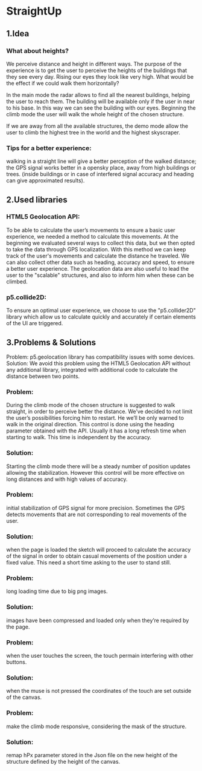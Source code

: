 # StraightUp

## 1.Idea

### What about heights?
We perceive distance and height in different ways.
The purpose of the experience is to get the user to perceive the heights of the buildings that they see every day. Rising our eyes they look like very high. What would be the effect if we could walk them horizontally?

In the main mode the radar allows to find all the nearest buildings, helping the user to reach them. The building will be available only if the user in near to his base. In this way we can see the building with our eyes. Beginning the climb mode the user will walk the whole height of the chosen structure.

If we are away from all the available structures, the demo mode allow the user to climb the highest tree in the world and the highest skyscraper.

### Tips for a better experience:
walking in a straight line will give a better perception of the walked distance;
the GPS signal works better in a opensky place, away from high buildings or trees.
            (inside buildings or in case of interfered signal accuracy and heading can give approximated results).

## 2.Used libraries

### HTML5 Geolocation API:

To be able to calculate the user’s movements to ensure a basic user experience, we needed a method to calculate this movements.
At the beginning we evaluated several ways to collect this data, but we then opted to take the data through GPS localization. With this method we can keep track of the user's movements and calculate the distance he traveled. We can also collect other data such as heading, accuracy and speed, to ensure a better user experience. The geolocation data are also useful to lead the user to the "scalable" structures, and also to inform him when these can be climbed.

### p5.collide2D:

To ensure an optimal user experience, we choose to use the "p5.collider2D" library which allow us to calculate quickly and accurately if certain elements of the UI are triggered.

## 3.Problems & Solutions

Problem: p5.geolocation library has compatibility issues with some devices.
Solution: We avoid this problem using the HTML5 Geolocation API without any additional library, integrated with additional code to calculate the distance between two points.

### Problem: 
During the climb mode of the chosen structure is suggested to walk straight, in order to perceive better the distance. We’ve decided to not limit the user’s possibilities forcing him to restart. He we’ll be only warned to walk in the original direction. This control is done using the heading parameter obtained with the API. Usually it has a long refresh time when starting to walk. This time is independent by the accuracy. 
### Solution: 
Starting the climb mode there will be a steady number of position updates allowing the stabilization. However this control will be more effective on long distances and with high values of accuracy. 

### Problem: 
initial stabilization of GPS signal for more precision. Sometimes the GPS detects movements that are not corresponding to real movements of the user.
### Solution:
when the page is loaded the sketch will proceed to calculate the accuracy of the signal in order to obtain casual movements of the position under a fixed value. This need a short time asking to the user to stand still.

### Problem: 
long loading time due to big png images.
### Solution: 
images have been compressed and loaded only when they’re required by the page.

### Problem: 
when the user touches the screen, the touch permain interfering with other buttons.
### Solution: 
when the muse is not pressed the coordinates of the touch are set outside of the canvas.

### Problem: 
make the climb mode responsive, considering the mask of the structure.
### Solution: 
remap hPx parameter stored in the Json file on the new height of the structure defined by the height of the canvas.



